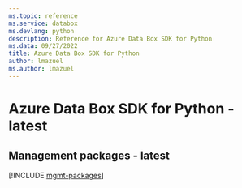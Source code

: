 ```yaml
---
ms.topic: reference
ms.service: databox
ms.devlang: python
description: Reference for Azure Data Box SDK for Python
ms.data: 09/27/2022
title: Azure Data Box SDK for Python
author: lmazuel
ms.author: lmazuel
---
```

# Azure Data Box SDK for Python - latest

## Management packages - latest
[!INCLUDE [mgmt-packages](data-box-mgmt-index.md)]